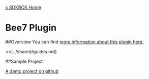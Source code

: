 [&#171; SDKBOX Home](http://sdkbox.com)

<h1>Bee7 Plugin</h1>

##Overview
You can find [more information about this plugin here.](http://www.cocos2d-x.org/sdkbox/bee7)


<<[../shared/guides.md]


##Sample Project

[A demo project on github](https://github.com/sdkbox/sdkbox-sample-bee7)
